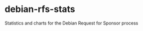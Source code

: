debian-rfs-stats
================

Statistics and charts for the Debian Request for Sponsor process
